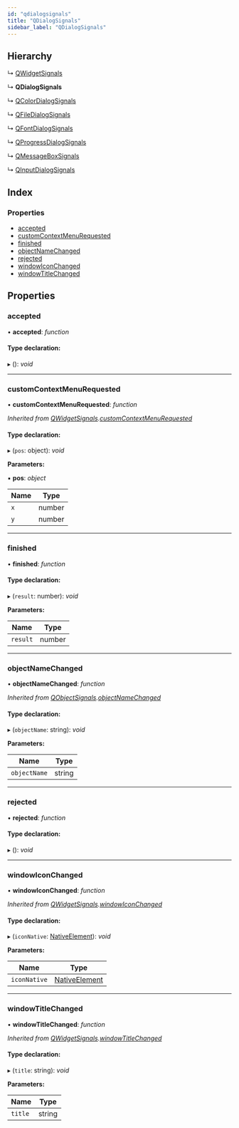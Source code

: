 ```yaml
---
id: "qdialogsignals"
title: "QDialogSignals"
sidebar_label: "QDialogSignals"
---
```


## Hierarchy

  ↳ [QWidgetSignals](qwidgetsignals.md)

  ↳ **QDialogSignals**

  ↳ [QColorDialogSignals](qcolordialogsignals.md)

  ↳ [QFileDialogSignals](qfiledialogsignals.md)

  ↳ [QFontDialogSignals](qfontdialogsignals.md)

  ↳ [QProgressDialogSignals](qprogressdialogsignals.md)

  ↳ [QMessageBoxSignals](qmessageboxsignals.md)

  ↳ [QInputDialogSignals](qinputdialogsignals.md)

## Index

### Properties

* [accepted](qdialogsignals.md#accepted)
* [customContextMenuRequested](qdialogsignals.md#customcontextmenurequested)
* [finished](qdialogsignals.md#finished)
* [objectNameChanged](qdialogsignals.md#objectnamechanged)
* [rejected](qdialogsignals.md#rejected)
* [windowIconChanged](qdialogsignals.md#windowiconchanged)
* [windowTitleChanged](qdialogsignals.md#windowtitlechanged)

## Properties

###  accepted

• **accepted**: *function*

#### Type declaration:

▸ (): *void*

___

###  customContextMenuRequested

• **customContextMenuRequested**: *function*

*Inherited from [QWidgetSignals](qwidgetsignals.md).[customContextMenuRequested](qwidgetsignals.md#customcontextmenurequested)*

#### Type declaration:

▸ (`pos`: object): *void*

**Parameters:**

▪ **pos**: *object*

Name | Type |
------ | ------ |
`x` | number |
`y` | number |

___

###  finished

• **finished**: *function*

#### Type declaration:

▸ (`result`: number): *void*

**Parameters:**

Name | Type |
------ | ------ |
`result` | number |

___

###  objectNameChanged

• **objectNameChanged**: *function*

*Inherited from [QObjectSignals](qobjectsignals.md).[objectNameChanged](qobjectsignals.md#objectnamechanged)*

#### Type declaration:

▸ (`objectName`: string): *void*

**Parameters:**

Name | Type |
------ | ------ |
`objectName` | string |

___

###  rejected

• **rejected**: *function*

#### Type declaration:

▸ (): *void*

___

###  windowIconChanged

• **windowIconChanged**: *function*

*Inherited from [QWidgetSignals](qwidgetsignals.md).[windowIconChanged](qwidgetsignals.md#windowiconchanged)*

#### Type declaration:

▸ (`iconNative`: [NativeElement](../globals.md#nativeelement)): *void*

**Parameters:**

Name | Type |
------ | ------ |
`iconNative` | [NativeElement](../globals.md#nativeelement) |

___

###  windowTitleChanged

• **windowTitleChanged**: *function*

*Inherited from [QWidgetSignals](qwidgetsignals.md).[windowTitleChanged](qwidgetsignals.md#windowtitlechanged)*

#### Type declaration:

▸ (`title`: string): *void*

**Parameters:**

Name | Type |
------ | ------ |
`title` | string |
